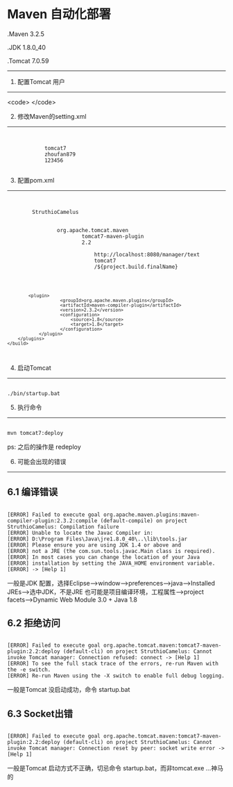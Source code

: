 Maven 自动化部署
===

.Maven 3.2.5 

.JDK 1.8.0_40 

.Tomcat 7.0.59 

------

1. 配置Tomcat 用户
--------
\<code\>
	<role rolename="tomcat"/>
  	<role rolename="role1"/>
  	<role rolename="manager-gui"/>
  	<role rolename="manager-script" />
  	<role rolename="admin-gui"/>
  	<user username="tomcat" password="tomcat" roles="tomcat"/>
  	<user username="both" password="tomcat" roles="tomcat,role1"/>
  	<user username="role1" password="tomcat" roles="role1"/>
  	<user username="zhoufan879" password="123456" roles="tomcat,role1,manager-script,admin-gui"/>
\<\/code\>

2. 修改Maven的setting.xml
--------
<code>
	<server>
      		<id>tomcat7</id>
      		<username>zhoufan879</username>
      		<password>123456</password>
    	</server>
</code>

3. 配置pom.xml	
--------
<code>
	<build>
		<finalName>StruthioCamelus</finalName>
		<plugins>
			<plugin>
				<groupId>org.apache.tomcat.maven</groupId>
		                <artifactId>tomcat7-maven-plugin</artifactId>
		                <version>2.2</version>
		                <configuration>
		                    <url>http://localhost:8080/manager/text</url>
		                    <server>tomcat7</server>
		                    <path>/${project.build.finalName}</path>
		                </configuration>
			</plugin>
			
			<plugin>
		                <groupId>org.apache.maven.plugins</groupId>
		                <artifactId>maven-compiler-plugin</artifactId>
		                <version>2.3.2</version>
		                <configuration>
		                    <source>1.8</source>
		                    <target>1.8</target>
		                </configuration>
		        </plugin>
		</plugins>
	</build>
</code>

4. 启动Tomcat 
--------
<code>
./bin/startup.bat
</code>

5. 执行命令
--------
<code>
mvn tomcat7:deploy
</code>

ps: 之后的操作是 redeploy

6. 可能会出现的错误
--------
6.1 编译错误
---------
<code>
[ERROR] Failed to execute goal org.apache.maven.plugins:maven-compiler-plugin:2.3.2:compile (default-compile) on project StruthioCamelus: Compilation failure
[ERROR] Unable to locate the Javac Compiler in:
[ERROR] D:\Program Files\Java\jre1.8.0_40\..\lib\tools.jar
[ERROR] Please ensure you are using JDK 1.4 or above and
[ERROR] not a JRE (the com.sun.tools.javac.Main class is required).
[ERROR] In most cases you can change the location of your Java
[ERROR] installation by setting the JAVA_HOME environment variable.
[ERROR] -> [Help 1]
</code>

一般是JDK 配置，选择Eclipse-->window-->preferences-->java-->Installed JREs-->选中JDK，不是JRE
也可能是项目编译环境，工程属性-->project facets-->Dynamic Web Module 3.0 + Java 1.8

6.2 拒绝访问
---------
<code>
[ERROR] Failed to execute goal org.apache.tomcat.maven:tomcat7-maven-plugin:2.2:deploy (default-cli) on project StruthioCamelus: Cannot invoke Tomcat manager: Connection refused: connect -> [Help 1]
[ERROR] To see the full stack trace of the errors, re-run Maven with the -e switch.
[ERROR] Re-run Maven using the -X switch to enable full debug logging.
</code>

一般是Tomcat 没启动成功，命令 startup.bat

6.3 Socket出错 
---------
<code>
[ERROR] Failed to execute goal org.apache.tomcat.maven:tomcat7-maven-plugin:2.2:deploy (default-cli) on project StruthioCamelus: Cannot invoke Tomcat manager: Connection reset by peer: socket write error -> [Help 1]
</code>

一般是Tomcat 启动方式不正确，切忌命令 startup.bat，而非tomcat.exe ...神马的


